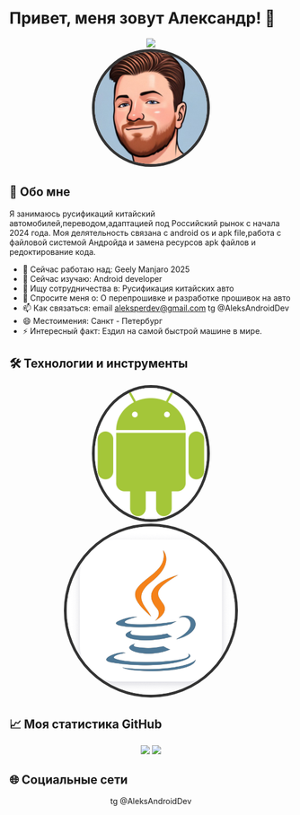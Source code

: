 # Привет, меня зовут Александр! 👋

<div align="center">
  <img src="https://media.![2.jpg](picture/2.jpg)giphy.com/media/hvRJCLFzcasrR4ia7z/giphy.gif" width="30px">
</div>

<div align="center">
  <img src="picture/2.jpg" alt="My Photo" width="200" style="border-radius: 50%; border: 5px solid #333"/>
</div>

## 🚀 Обо мне

Я занимаюсь русификаций китайский автомобилей,переводом,адаптацией под Российский рынок с начала 2024 года.
Моя делятельность связана с android os и apk file,работа с файловой системой Андройда и замена ресурсов apk файлов и редоктирование кода.

- 🔭 Сейчас работаю над: Geely Manjaro 2025
- 🌱 Сейчас изучаю: Android developer
- 👯 Ищу сотрудничества в: Русификация китайских авто
- 💬 Спросите меня о: О перепрошивке и разработке прошивок на авто
- 📫 Как связаться: email aleksperdev@gmail.com tg @AleksAndroidDev
- 😄 Местоимения: Санкт - Петербург
- ⚡ Интересный факт: Ездил на самой быстрой машине в мире.

## 🛠 Технологии и инструменты

<div align="center">

<img src="picture/and.png" alt="My Photo" width="200" style="border-radius: 50%; border: 5px solid #333"/>
<img src="picture/java.png" alt="My Photo" width="300" style="border-radius: 50%; border: 5px solid #333"/>

</div>

## 📈 Моя статистика GitHub

<div align="center">

  <img height="180em" src="https://github-readme-stats.vercel.app/api?username=yourusername&show_icons=true&theme=dracula&include_all_commits=true&count_private=true"/>
  <img height="180em" src="https://github-readme-stats.vercel.app/api/top-langs/?username=yourusername&layout=compact&langs_count=7&theme=dracula"/>

</div>

## 🌐 Социальные сети

<div align="center">
tg @AleksAndroidDev
</div>

